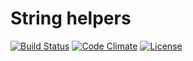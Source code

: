 # String helpers

[![Build Status](https://travis-ci.org/weew/php-helpers-string.svg?branch=master)](https://travis-ci.org/weew/php-helpers-string)
[![Code Climate](https://codeclimate.com/github/weew/php-helpers-string/badges/gpa.svg)](https://codeclimate.com/github/weew/php-helpers-string)
[![License](https://poser.pugx.org/weew/php-helpers-string/license)](https://packagist.org/packages/weew/php-helpers-string)
